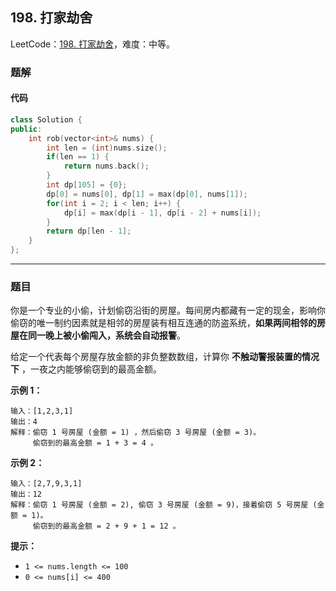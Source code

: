 ## 198. 打家劫舍

LeetCode：[198. 打家劫舍](https://leetcode.cn/problems/house-robber/)，难度：中等。

### 题解

#### 代码

```c++
class Solution {
public:
    int rob(vector<int>& nums) {
        int len = (int)nums.size();
        if(len == 1) {
            return nums.back();
        }
        int dp[105] = {0};
        dp[0] = nums[0], dp[1] = max(dp[0], nums[1]);
        for(int i = 2; i < len; i++) {
            dp[i] = max(dp[i - 1], dp[i - 2] + nums[i]);
        }
        return dp[len - 1];
    }
};
```



---



### 题目

你是一个专业的小偷，计划偷窃沿街的房屋。每间房内都藏有一定的现金，影响你偷窃的唯一制约因素就是相邻的房屋装有相互连通的防盗系统，**如果两间相邻的房屋在同一晚上被小偷闯入，系统会自动报警**。

给定一个代表每个房屋存放金额的非负整数数组，计算你 **不触动警报装置的情况下** ，一夜之内能够偷窃到的最高金额。

 

**示例 1：**

```
输入：[1,2,3,1]
输出：4
解释：偷窃 1 号房屋 (金额 = 1) ，然后偷窃 3 号房屋 (金额 = 3)。
     偷窃到的最高金额 = 1 + 3 = 4 。
```

**示例 2：**

```
输入：[2,7,9,3,1]
输出：12
解释：偷窃 1 号房屋 (金额 = 2), 偷窃 3 号房屋 (金额 = 9)，接着偷窃 5 号房屋 (金额 = 1)。
     偷窃到的最高金额 = 2 + 9 + 1 = 12 。
```

 

**提示：**

- `1 <= nums.length <= 100`
- `0 <= nums[i] <= 400`


